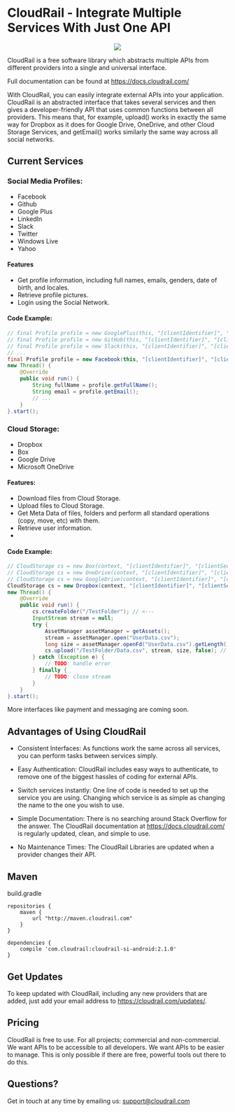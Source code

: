 # CloudRail - Integrate Multiple Services With Just One API

<p align="center">
  <img src="http://cloudrail.com/wp-content/uploads/2016/05/cloudrail_SI_github.png"/>
</p>

CloudRail is a free software library which abstracts multiple APIs from different providers into a single and universal interface.

Full documentation can be found at https://docs.cloudrail.com/

With CloudRail, you can easily integrate external APIs into your application. CloudRail is an abstracted interface that takes several services and then gives a developer-friendly API that uses common functions between all providers. This means that, for example, upload() works in exactly the same way for Dropbox as it does for Google Drive, OneDrive, and other Cloud Storage Services, and getEmail() works similarly the same way across all social networks.

## Current Services

### Social Media Profiles:

* Facebook
* Github
* Google Plus
* LinkedIn
* Slack
* Twitter
* Windows Live
* Yahoo

#### Features

* Get profile information, including full names, emails, genders, date of birth, and locales.
* Retrieve profile pictures.
* Login using the Social Network.

#### Code Example:

```` java
// final Profile profile = new GooglePlus(this, "[clientIdentifier]", "[clientSecret]");
// final Profile profile = new GitHub(this, "[clientIdentifier]", "[clientSecret]");
// final Profile profile = new Slack(this, "[clientIdentifier]", "[clientSecret]");
// ...
final Profile profile = new Facebook(this, "[clientIdentifier]", "[clientSecret]");
new Thread() {
    @Override
    public void run() {
        String fullName = profile.getFullName();
        String email = profile.getEmail();
        // ...
    }
}.start();
````

### Cloud Storage:

* Dropbox
* Box
* Google Drive
* Microsoft OneDrive

#### Features:

* Download files from Cloud Storage.
* Upload files to Cloud Storage.
* Get Meta Data of files, folders and perform all standard operations (copy, move, etc) with them.
* Retrieve user information.
* 

#### Code Example:

```` java
// CloudStorage cs = new Box(context, "[clientIdentifier]", "[clientSecret]");
// CloudStorage cs = new OneDrive(context, "[clientIdentifier]", "[clientSecret]");
// CloudStorage cs = new GoogleDrive(context, "[clientIdentifier]", "[clientSecret]");
CloudStorage cs = new Dropbox(context, "[clientIdentifier]", "[clientSecret]");
new Thread() {
    @Override
    public void run() {
        cs.createFolder("/TestFolder"); // <---
        InputStream stream = null;
        try {
            AssetManager assetManager = getAssets();
            stream = assetManager.open("UserData.csv");
            long size = assetManager.openFd("UserData.csv").getLength();
            cs.upload("/TestFolder/Data.csv", stream, size, false); // <---
        } catch (Exception e) {
            // TODO: handle error
        } finally {
            // TODO: close stream
        }
    }
}.start();
````

More interfaces like payment and messaging are coming soon.

## Advantages of Using CloudRail

* Consistent Interfaces: As functions work the same across all services, you can perform tasks between services simply.

* Easy Authentication: CloudRail includes easy ways to authenticate, to remove one of the biggest hassles of coding for external APIs.

* Switch services instantly: One line of code is needed to set up the service you are using. Changing which service is as simple as changing the name to the one you wish to use.

* Simple Documentation: There is no searching around Stack Overflow for the answer. The CloudRail documentation at https://docs.cloudrail.com/ is regularly updated, clean, and simple to use. 

* No Maintenance Times: The CloudRail Libraries are updated when a provider changes their API.

## Maven
build.gradle
```
repositories {
    maven {
        url "http://maven.cloudrail.com"
    }
}

dependencies {
    compile 'com.cloudrail:cloudrail-si-android:2.1.0'
}
```

## Get Updates

To keep updated with CloudRail, including any new providers that are added, just add your email address to https://cloudrail.com/updates/.

## Pricing

CloudRail is free to use. For all projects; commercial and non-commercial. We want APIs to be accessible to all developers. We want APIs to be easier to manage. This is only possible if there are free, powerful tools out there to do this.

## Questions?

Get in touch at any time by emailing us: support@cloudrail.com
